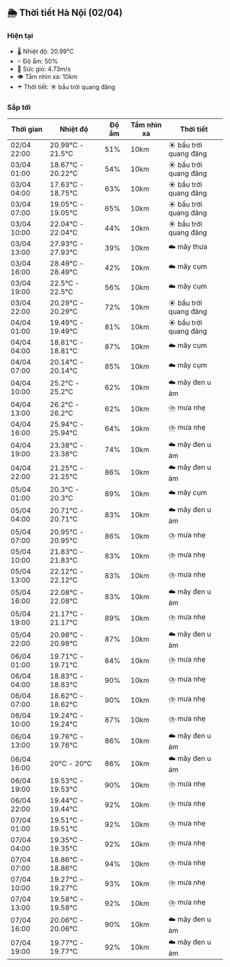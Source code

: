 ## 🌦️ Thời tiết Hà Nội (02/04)

### Hiện tại

- 🌡️ Nhiệt độ: 20.99℃
- 💦 Độ ẩm: 50%
- 💨 Sức gió: 4.73m/s
- 👁️ Tầm nhìn xa: 10km
- ☂️ Thời tiết: ☀️ bầu trời quang đãng

### Sắp tới

| Thời gian | Nhiệt độ | Độ ẩm | Tầm nhìn xa | Thời tiết |
| --- | --- | --- | --- | --- |
| 02/04 22:00 | 20.99℃ - 21.5℃ | 51% | 10km | ☀️ bầu trời quang đãng |
| 03/04 01:00 | 18.67℃ - 20.22℃ | 54% | 10km | ☀️ bầu trời quang đãng |
| 03/04 04:00 | 17.63℃ - 18.75℃ | 63% | 10km | ☀️ bầu trời quang đãng |
| 03/04 07:00 | 19.05℃ - 19.05℃ | 65% | 10km | ☀️ bầu trời quang đãng |
| 03/04 10:00 | 22.04℃ - 22.04℃ | 44% | 10km | ☀️ bầu trời quang đãng |
| 03/04 13:00 | 27.93℃ - 27.93℃ | 39% | 10km | ☁️ mây thưa |
| 03/04 16:00 | 28.49℃ - 28.49℃ | 42% | 10km | ☁️ mây cụm |
| 03/04 19:00 | 22.5℃ - 22.5℃ | 56% | 10km | ☁️ mây cụm |
| 03/04 22:00 | 20.29℃ - 20.29℃ | 72% | 10km | ☀️ bầu trời quang đãng |
| 04/04 01:00 | 19.49℃ - 19.49℃ | 81% | 10km | ☀️ bầu trời quang đãng |
| 04/04 04:00 | 18.81℃ - 18.81℃ | 87% | 10km | ☁️ mây cụm |
| 04/04 07:00 | 20.14℃ - 20.14℃ | 85% | 10km | ☁️ mây cụm |
| 04/04 10:00 | 25.2℃ - 25.2℃ | 62% | 10km | ☁️ mây đen u ám |
| 04/04 13:00 | 26.2℃ - 26.2℃ | 62% | 10km | ⛈️ mưa nhẹ |
| 04/04 16:00 | 25.94℃ - 25.94℃ | 64% | 10km | ⛈️ mưa nhẹ |
| 04/04 19:00 | 23.38℃ - 23.38℃ | 74% | 10km | ☁️ mây đen u ám |
| 04/04 22:00 | 21.25℃ - 21.25℃ | 86% | 10km | ☁️ mây đen u ám |
| 05/04 01:00 | 20.3℃ - 20.3℃ | 89% | 10km | ☁️ mây cụm |
| 05/04 04:00 | 20.71℃ - 20.71℃ | 83% | 10km | ☁️ mây đen u ám |
| 05/04 07:00 | 20.95℃ - 20.95℃ | 86% | 10km | ⛈️ mưa nhẹ |
| 05/04 10:00 | 21.83℃ - 21.83℃ | 83% | 10km | ⛈️ mưa nhẹ |
| 05/04 13:00 | 22.12℃ - 22.12℃ | 83% | 10km | ⛈️ mưa nhẹ |
| 05/04 16:00 | 22.08℃ - 22.08℃ | 83% | 10km | ☁️ mây đen u ám |
| 05/04 19:00 | 21.17℃ - 21.17℃ | 89% | 10km | ⛈️ mưa nhẹ |
| 05/04 22:00 | 20.98℃ - 20.98℃ | 87% | 10km | ☁️ mây đen u ám |
| 06/04 01:00 | 19.71℃ - 19.71℃ | 84% | 10km | ⛈️ mưa nhẹ |
| 06/04 04:00 | 18.83℃ - 18.83℃ | 90% | 10km | ⛈️ mưa nhẹ |
| 06/04 07:00 | 18.62℃ - 18.62℃ | 90% | 10km | ⛈️ mưa nhẹ |
| 06/04 10:00 | 19.24℃ - 19.24℃ | 87% | 10km | ⛈️ mưa nhẹ |
| 06/04 13:00 | 19.76℃ - 19.76℃ | 86% | 10km | ☁️ mây đen u ám |
| 06/04 16:00 | 20℃ - 20℃ | 86% | 10km | ☁️ mây đen u ám |
| 06/04 19:00 | 19.53℃ - 19.53℃ | 90% | 10km | ⛈️ mưa nhẹ |
| 06/04 22:00 | 19.44℃ - 19.44℃ | 92% | 10km | ⛈️ mưa nhẹ |
| 07/04 01:00 | 19.51℃ - 19.51℃ | 92% | 10km | ⛈️ mưa nhẹ |
| 07/04 04:00 | 19.35℃ - 19.35℃ | 92% | 10km | ⛈️ mưa nhẹ |
| 07/04 07:00 | 18.86℃ - 18.86℃ | 94% | 10km | ⛈️ mưa nhẹ |
| 07/04 10:00 | 19.27℃ - 19.27℃ | 93% | 10km | ⛈️ mưa nhẹ |
| 07/04 13:00 | 19.58℃ - 19.58℃ | 92% | 10km | ⛈️ mưa nhẹ |
| 07/04 16:00 | 20.06℃ - 20.06℃ | 90% | 10km | ☁️ mây đen u ám |
| 07/04 19:00 | 19.77℃ - 19.77℃ | 92% | 10km | ☁️ mây đen u ám |
